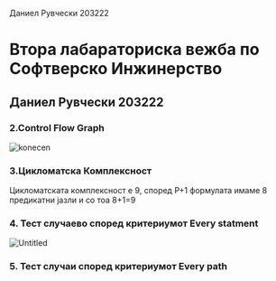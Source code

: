
Даниел Рувчески 203222

# Втора лабараториска вежба по Софтверско Инжинерство

## Даниел Рувчески 203222

### **2.Control Flow Graph**


![konecen](https://user-images.githubusercontent.com/97626963/171032905-1a1185bf-9927-44db-bc03-631b76104115.png)



### 3.Цикломатска Комплексност

Цикломатската комплексност е 9, според Р+1 формулата имаме 8 предикатни јазли и со тоа 8+1=9

### 4. Тест случаево според критериумот Еvery statment  ###

![Untitled](https://user-images.githubusercontent.com/97626963/171032314-c6e95f0c-a5f8-4a77-92eb-1cc223920e04.png)


### 5. Тест случаи според критериумот Every path
